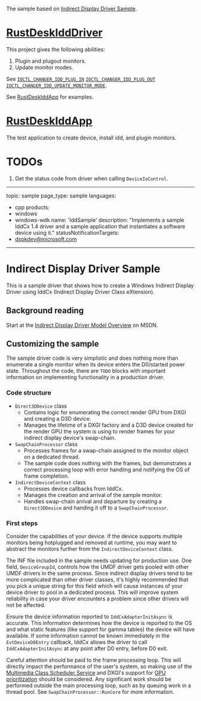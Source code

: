 The sample based on [Indirect Display Driver Sample](https://github.com/microsoft/Windows-driver-samples/tree/master/video/IndirectDisplay).

# [RustDeskIddDriver](./RustDeskIddDriver)

This project gives the following abilities:

1. Plugin and plugout monitors.
2. Update monitor modes.

See [`IOCTL_CHANGER_IDD_PLUG_IN`](./RustDeskIddDriver/Public.h#L7) [`IOCTL_CHANGER_IDD_PLUG_OUT`](./RustDeskIddDriver/Public.h#L11) [`IOCTL_CHANGER_IDD_UPDATE_MONITOR_MODE`](./RustDeskIddDriver/Public.h#L15).

See [RustDeskIddApp](./RustDeskIddApp) for examples.

# [RustDeskIddApp](./RustDeskIddApp/README.md)

The test application to create device, install idd, and plugin monitors.

# TODOs

1. Get the status code from driver when calling `DeviceIoControl`.

---
topic: sample
page_type: sample
languages:
- cpp
products:
- windows
- windows-wdk
name: 'IddSample'
description: "Implements a sample IddCx 1.4 driver and a sample application that instantiates a software device using it."
statusNotificationTargets:
- dspkdev@microsoft.com
---

# Indirect Display Driver Sample #

This is a sample driver that shows how to create a Windows Indirect Display Driver using IddCx (Indirect Display Driver Class eXtension).

## Background reading ##

Start at the [Indirect Display Driver Model Overview](https://msdn.microsoft.com/en-us/library/windows/hardware/mt761968(v=vs.85).aspx) on MSDN.

## Customizing the sample ##

The sample driver code is very simplistic and does nothing more than enumerate a single monitor when its device enters the D0/started power state. Throughout the code, there are `TODO` blocks with important information on implementing functionality in a production driver.

### Code structure ###

* `Direct3DDevice` class
    * Contains logic for enumerating the correct render GPU from DXGI and creating a D3D device.
    * Manages the lifetime of a DXGI factory and a D3D device created for the render GPU the system is using to render frames for your indirect display device's swap-chain.
* `SwapChainProcessor` class
    * Processes frames for a swap-chain assigned to the monitor object on a dedicated thread.
    * The sample code does nothing with the frames, but demonstrates a correct processing loop with error handling and notifying the OS of frame completion.
* `IndirectDeviceContext` class
    * Processes device callbacks from IddCx.
    * Manages the creation and arrival of the sample monitor.
    * Handles swap-chain arrival and departure by creating a `Direct3DDevice` and handing it off to a `SwapChainProcessor`.

### First steps ###

Consider the capabilities of your device. If the device supports multiple monitors being hotplugged and removed at runtime, you may want to abstract the monitors further from the `IndirectDeviceContext` class.

The INF file included in the sample needs updating for production use. One field, `DeviceGroupId`, controls how the UMDF driver gets pooled with other UMDF drivers in the same process. Since indirect display drivers tend to be more complicated than other driver classes, it's highly recommended that you pick a unique string for this field which will cause instances of your device driver to pool in a dedicated process. This will improve system reliability in case your driver encounters a problem since other drivers will not be affected.

Ensure the device information reported to `IddCxAdapterInitAsync` is accurate. This information determines how the device is reported to the OS and what static features (like support for gamma tables) the device will have available. If some information cannot be known immediately in the `EvtDeviceD0Entry` callback, IddCx allows the driver to call `IddCxAdapterInitAsync` at any point after D0 entry, before D0 exit.

Careful attention should be paid to the frame processing loop. This will directly impact the performance of the user's system, so making use of the [Multimedia Class Scheduler Service](https://msdn.microsoft.com/en-us/library/windows/desktop/ms684247(v=vs.85).aspx) and DXGI's support for [GPU prioritization](https://msdn.microsoft.com/en-us/library/windows/desktop/bb174534(v=vs.85).aspx) should be considered. Any significant work should be performed outside the main processing loop, such as by queuing work in a thread pool. See `SwapChainProcessor::RunCore` for more information.